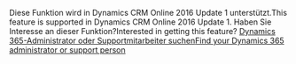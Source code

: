 <span data-ttu-id="b1b5b-101">Diese Funktion wird in Dynamics CRM Online 2016 Update 1 unterstützt.</span><span class="sxs-lookup"><span data-stu-id="b1b5b-101">This feature is supported in Dynamics CRM Online 2016 Update 1.</span></span> <span data-ttu-id="b1b5b-102">Haben Sie Interesse an dieser Funktion?</span><span class="sxs-lookup"><span data-stu-id="b1b5b-102">Interested in getting this feature?</span></span> [<span data-ttu-id="b1b5b-103">Dynamics 365-Administrator oder Supportmitarbeiter suchen</span><span class="sxs-lookup"><span data-stu-id="b1b5b-103">Find your Dynamics 365 administrator or support person</span></span>](../basics/find-administrator-support.md)
